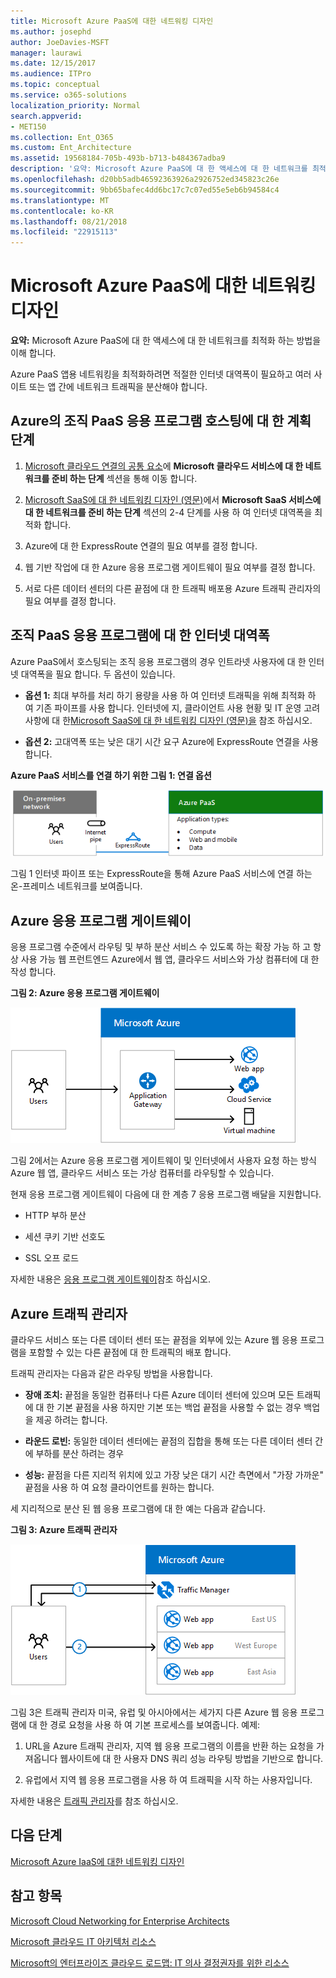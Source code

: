 ```yaml
---
title: Microsoft Azure PaaS에 대한 네트워킹 디자인
ms.author: josephd
author: JoeDavies-MSFT
manager: laurawi
ms.date: 12/15/2017
ms.audience: ITPro
ms.topic: conceptual
ms.service: o365-solutions
localization_priority: Normal
search.appverid:
- MET150
ms.collection: Ent_O365
ms.custom: Ent_Architecture
ms.assetid: 19568184-705b-493b-b713-b484367adba9
description: '요약: Microsoft Azure PaaS에 대 한 액세스에 대 한 네트워크를 최적화 하는 방법을 이해 합니다.'
ms.openlocfilehash: d20bb5adb46592363926a2926752ed345823c26e
ms.sourcegitcommit: 9bb65bafec4dd6bc17c7c07ed55e5eb6b94584c4
ms.translationtype: MT
ms.contentlocale: ko-KR
ms.lasthandoff: 08/21/2018
ms.locfileid: "22915113"
---
```

# <a name="designing-networking-for-microsoft-azure-paas"></a>Microsoft Azure PaaS에 대한 네트워킹 디자인

 **요약:** Microsoft Azure PaaS에 대 한 액세스에 대 한 네트워크를 최적화 하는 방법을 이해 합니다.
  
Azure PaaS 앱용 네트워킹을 최적화하려면 적절한 인터넷 대역폭이 필요하고 여러 사이트 또는 앱 간에 네트워크 트래픽을 분산해야 합니다.
  
## <a name="planning-steps-for-hosting-organization-paas-applications-in-azure"></a>Azure의 조직 PaaS 응용 프로그램 호스팅에 대 한 계획 단계

1. [Microsoft 클라우드 연결의 공통 요소](common-elements-of-microsoft-cloud-connectivity.md)에 **Microsoft 클라우드 서비스에 대 한 네트워크를 준비 하는 단계** 섹션을 통해 이동 합니다.
    
2. [Microsoft SaaS에 대 한 네트워킹 디자인 (영문)](designing-networking-for-microsoft-saas.md)에서 **Microsoft SaaS 서비스에 대 한 네트워크를 준비 하는 단계** 섹션의 2-4 단계를 사용 하 여 인터넷 대역폭을 최적화 합니다.
    
3. Azure에 대 한 ExpressRoute 연결의 필요 여부를 결정 합니다.
    
4. 웹 기반 작업에 대 한 Azure 응용 프로그램 게이트웨이 필요 여부를 결정 합니다.
    
5. 서로 다른 데이터 센터의 다른 끝점에 대 한 트래픽 배포용 Azure 트래픽 관리자의 필요 여부를 결정 합니다.
    
## <a name="internet-bandwidth-for-organization-paas-applications"></a>조직 PaaS 응용 프로그램에 대 한 인터넷 대역폭

Azure PaaS에서 호스팅되는 조직 응용 프로그램의 경우 인트라넷 사용자에 대 한 인터넷 대역폭을 필요 합니다. 두 옵션이 있습니다.
  
- **옵션 1:** 최대 부하를 처리 하기 용량을 사용 하 여 인터넷 트래픽을 위해 최적화 하 여 기존 파이프를 사용 합니다. 인터넷에 지, 클라이언트 사용 현황 및 IT 운영 고려 사항에 대 한[Microsoft SaaS에 대 한 네트워킹 디자인 (영문)을](designing-networking-for-microsoft-saas.md) 참조 하십시오.
    
- **옵션 2:** 고대역폭 또는 낮은 대기 시간 요구 Azure에 ExpressRoute 연결을 사용 합니다.
    
**Azure PaaS 서비스를 연결 하기 위한 그림 1: 연결 옵션**

![그림 1: Azure PaaS 서비스에 대한 연결 옵션](media/Network-Poster/PaaS1.png)
  
그림 1 인터넷 파이프 또는 ExpressRoute을 통해 Azure PaaS 서비스에 연결 하는 온-프레미스 네트워크를 보여줍니다.
  
## <a name="azure-application-gateway"></a>Azure 응용 프로그램 게이트웨이

응용 프로그램 수준에서 라우팅 및 부하 분산 서비스 수 있도록 하는 확장 가능 하 고 항상 사용 가능 웹 프런트엔드 Azure에서 웹 앱, 클라우드 서비스와 가상 컴퓨터에 대 한 작성 합니다. 
  
**그림 2: Azure 응용 프로그램 게이트웨이**

![그림 2: Azure 응용 프로그램 Gateway 서비스](media/Network-Poster/PaaS2.png)
  
그림 2에서는 Azure 응용 프로그램 게이트웨이 및 인터넷에서 사용자 요청 하는 방식 Azure 웹 앱, 클라우드 서비스 또는 가상 컴퓨터를 라우팅할 수 있습니다.
  
현재 응용 프로그램 게이트웨이 다음에 대 한 계층 7 응용 프로그램 배달을 지원합니다.
  
- HTTP 부하 분산
    
- 세션 쿠키 기반 선호도
    
- SSL 오프 로드
    
자세한 내용은 [응용 프로그램 게이트웨이](https://docs.microsoft.com/azure/application-gateway/application-gateway-introduction)참조 하십시오.
  
## <a name="azure-traffic-manager"></a>Azure 트래픽 관리자

클라우드 서비스 또는 다른 데이터 센터 또는 끝점을 외부에 있는 Azure 웹 응용 프로그램을 포함할 수 있는 다른 끝점에 대 한 트래픽의 배포 합니다.
  
트래픽 관리자는 다음과 같은 라우팅 방법을 사용합니다.
  
- **장애 조치:** 끝점을 동일한 컴퓨터나 다른 Azure 데이터 센터에 있으며 모든 트래픽에 대 한 기본 끝점을 사용 하지만 기본 또는 백업 끝점을 사용할 수 없는 경우 백업을 제공 하려는 합니다.
    
- **라운드 로빈:** 동일한 데이터 센터에는 끝점의 집합을 통해 또는 다른 데이터 센터 간에 부하를 분산 하려는 경우
    
- **성능:** 끝점을 다른 지리적 위치에 있고 가장 낮은 대기 시간 측면에서 "가장 가까운" 끝점을 사용 하 여 요청 클라이언트를 원하는 합니다.
    
세 지리적으로 분산 된 웹 응용 프로그램에 대 한 예는 다음과 같습니다.
  
**그림 3: Azure 트래픽 관리자**

![그림 3: Azure 트래픽 관리자](media/Network-Poster/PaaS3.png)
  
그림 3은 트래픽 관리자 미국, 유럽 및 아시아에서는 세가지 다른 Azure 웹 응용 프로그램에 대 한 경로 요청을 사용 하 여 기본 프로세스를 보여줍니다. 예제:
  
1. URL을 Azure 트래픽 관리자, 지역 웹 응용 프로그램의 이름을 반환 하는 요청을 가져옵니다 웹사이트에 대 한 사용자 DNS 쿼리 성능 라우팅 방법을 기반으로 합니다.
    
2. 유럽에서 지역 웹 응용 프로그램을 사용 하 여 트래픽을 시작 하는 사용자입니다.
    
자세한 내용은 [트래픽 관리자](https://docs.microsoft.com/azure/traffic-manager/traffic-manager-overview)를 참조 하십시오.

## <a name="next-step"></a>다음 단계

[Microsoft Azure IaaS에 대한 네트워킹 디자인](designing-networking-for-microsoft-azure-iaas.md)
 
## <a name="see-also"></a>참고 항목

[Microsoft Cloud Networking for Enterprise Architects](microsoft-cloud-networking-for-enterprise-architects.md)
  
[Microsoft 클라우드 IT 아키텍처 리소스](microsoft-cloud-it-architecture-resources.md)

[Microsoft의 엔터프라이즈 클라우드 로드맵: IT 의사 결정권자를 위한 리소스](https://sway.com/FJ2xsyWtkJc2taRD)



